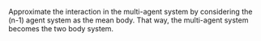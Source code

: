 Approximate the interaction in the multi-agent system by considering the (n-1) agent system as the mean body. That way, the multi-agent system becomes the two body system.